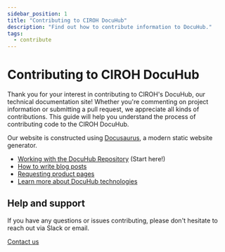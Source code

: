 ```yaml
---
sidebar_position: 1
title: "Contributing to CIROH DocuHub"
description: "Find out how to contribute information to DocuHub."
tags:
  - contribute
---
```



# Contributing to CIROH DocuHub

Thank you for your interest in contributing to CIROH's DocuHub, our technical documentation site! Whether you're commenting on project information or submitting a pull request, we appreciate all kinds of contributions. This guide will help you understand the process of contributing code to the CIROH DocuHub.

Our website is constructed using [Docusaurus](https://docusaurus.io/), a modern static website generator.

<!-- TODO: Convert this into a fancier interface (reference the portal's contribute page) -->
- [Working with the DocuHub Repository](/contribute/repository) (Start here!)
- [How to write blog posts](/contribute/blog)
- [Requesting product pages](/contribute/product)
- [Learn more about DocuHub technologies](/contribute/product)


## Help and support
If you have any questions or issues contributing, please don't hesitate to reach out via Slack or email.

<a class="button button--active button--primary" href="/contact">Contact us</a>


